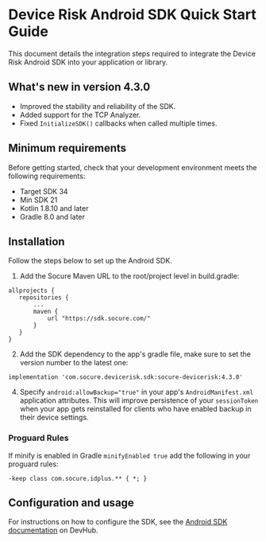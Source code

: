 # Device Risk Android SDK Quick Start Guide

This document details the integration steps required to integrate the Device Risk Android SDK into your application or library.

## What's new in version 4.3.0

- Improved the stability and reliability of the SDK.
- Added support for the TCP Analyzer.
- Fixed `InitializeSDK()` callbacks when called multiple times.

## Minimum requirements

Before getting started, check that your development environment meets the following requirements:

- Target SDK 34
- Min SDK 21
- Kotlin 1.8.10 and later
- Gradle 8.0 and later

## Installation

Follow the steps below to set up the Android SDK.

1. Add the Socure Maven URL to the root/project level in build.gradle:

```
allprojects {
   repositories {
       ...
       maven {
           url "https://sdk.socure.com/"
       }
   }
}
```

2. Add the SDK dependency to the app's gradle file, make sure to set the version number to the latest one:

```
implementation 'com.socure.devicerisk.sdk:socure-devicerisk:4.3.0'
```

4. Specify `android:allowBackup="true"` in your app's `AndroidManifest.xml` application attributes. This will improve persistence of your `sessionToken` when your app gets reinstalled for clients who have enabled backup in their device settings.

### Proguard Rules

If minify is enabled in Gradle `minifyEnabled true` add the following in your proguard rules:

```
-keep class com.socure.idplus.** { *; }
```

## Configuration and usage
For instructions on how to configure the SDK, see the [Android SDK documentation](https://developer.socure.com/docs/sdks/sigma-device/android-sdk/) on DevHub.
